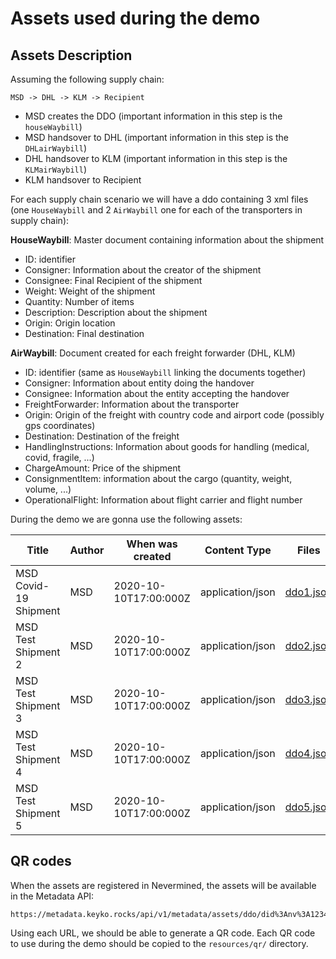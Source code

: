 # Assets used during the demo

## Assets Description

Assuming the following supply chain:
```
MSD -> DHL -> KLM -> Recipient
```
- MSD creates the DDO (important information in this step is the `houseWaybill`)
- MSD handsover to DHL (important information in this step is the `DHLairWaybill`)
- DHL handsover to KLM (important information in this step is the `KLMairWaybill`)
- KLM handsover to Recipient

For each supply chain scenario we will have a ddo containing 3 xml files (one `HouseWaybill` and 2 `AirWaybill` one for each of the transporters in supply chain):

**HouseWaybill**: Master document containing information about the shipment
- ID: identifier
- Consigner: Information about the creator of the shipment
- Consignee: Final Recipient of the shipment
- Weight: Weight of the shipment
- Quantity: Number of items
- Description: Description about the shipment
- Origin: Origin location
- Destination: Final destination

**AirWaybill**: Document created for each freight forwarder (DHL, KLM)
- ID: identifier (same as `HouseWaybill` linking the documents together)
- Consigner: Information about entity doing the handover
- Consignee: Information about the entity accepting the handover
- FreightForwarder: Information about the transporter
- Origin: Origin of the freight with country code and airport code (possibly gps coordinates)
- Destination: Destination of the freight
- HandlingInstructions: Information about goods for handling (medical, covid, fragile, ...)
- ChargeAmount: Price of the shipment
- ConsignmentItem: information about the cargo (quantity, weight, volume, ...)
- OperationalFlight: Information about flight carrier and flight number

During the demo we are gonna use the following assets:


Title                       | Author            | When was created      | Content Type      | Files                 | DID (and url)
----------------------------|-------------------|-----------------------|-------------------|-----------------------|-----------------------
MSD Covid-19 Shipment  | MSD               | 2020-10-10T17:00:000Z | application/json   | [ddo1.json](https://raw.githubusercontent.com/keyko-io/odyssey-dashboard/2c72ef7baf8972f058803031f466e6f445bab114/resources/data/mock-data/ddo1.json) | [`did:nv:1b31817b8c459eafad9bf407b17222330780e74625d3417bf767ee3e158581e0`]( https://metadata.keyko.rocks/api/v1/metadata/assets/ddo/did:nv:1b31817b8c459eafad9bf407b17222330780e74625d3417bf767ee3e158581e0)         
MSD Test Shipment 2  | MSD               | 2020-10-10T17:00:000Z | application/json   | [ddo2.json](https://raw.githubusercontent.com/keyko-io/odyssey-dashboard/main/resources/data/mock-data/ddo2.json) | [`did:nv:d85c33f16f4e814eac81028eb8e0261119159154b900814c4089970d622a011f`]( https://metadata.keyko.rocks/api/v1/metadata/assets/ddo/did:nv:d85c33f16f4e814eac81028eb8e0261119159154b900814c4089970d622a011f)
MSD Test Shipment 3  | MSD               | 2020-10-10T17:00:000Z | application/json   | [ddo3.json](https://raw.githubusercontent.com/keyko-io/odyssey-dashboard/main/resources/data/mock-data/ddo3.json) | [`did:nv:99133f0ed537c4744fafabeb5981c0ad913093a8596dde00da1f57389990b900`]( https://metadata.keyko.rocks/api/v1/metadata/assets/ddo/did:nv:99133f0ed537c4744fafabeb5981c0ad913093a8596dde00da1f57389990b900)
MSD Test Shipment 4  | MSD               | 2020-10-10T17:00:000Z | application/json   | [ddo4.json](https://raw.githubusercontent.com/keyko-io/odyssey-dashboard/main/resources/data/mock-data/ddo4.json) | [`did:nv:10cf09531ab22f4092154cfecdb44af1efa95849facabbcb6c68c7fc8868a014`]( https://metadata.keyko.rocks/api/v1/metadata/assets/ddo/did:nv:10cf09531ab22f4092154cfecdb44af1efa95849facabbcb6c68c7fc8868a014)
MSD Test Shipment 5  | MSD               | 2020-10-10T17:00:000Z | application/json   | [ddo5.json](https://raw.githubusercontent.com/keyko-io/odyssey-dashboard/main/resources/data/mock-data/ddo5.json) | [`did:nv:493c26667cd2a4af27209927eae319e66f9932554714151b7d549cf9fe1b3755`]( https://metadata.keyko.rocks/api/v1/metadata/assets/ddo/did:nv:493c26667cd2a4af27209927eae319e66f9932554714151b7d549cf9fe1b3755)


## QR codes

When the assets are registered in Nevermined, the assets will be available in the Metadata API:

```
https://metadata.keyko.rocks/api/v1/metadata/assets/ddo/did%3Anv%3A1234
```

Using each URL, we should be able to generate a QR code. Each QR code to use during the demo
should be copied to the `resources/qr/` directory.
